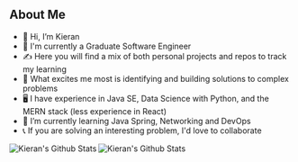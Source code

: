 ## About Me

- 👋 Hi, I’m Kieran
- 📖 I'm currently a Graduate Software Engineer
- ✍️ Here you will find a mix of both personal projects and repos to track my learning
- 👀 What excites me most is identifying and building solutions to complex problems
- 🖥 I have experience in Java SE, Data Science with Python, and the MERN stack (less experience in React)
- 🌱 I’m currently learning Java Spring, Networking and DevOps
- 📞 If you are solving an interesting problem, I'd love to collaborate

<img alt="Kieran's Github Stats" align="left" src="https://github-readme-stats.vercel.app/api?username=Kieran-Arul&count_private=true&show_icons=true&theme=radical&hide_border=true"/>
<img alt="Kieran's Github Stats" align="left" src="https://github-readme-stats.vercel.app/api/top-langs/?username=Kieran-Arul&layout=compact&theme=radical&hide_border=true&card_width=220"/>
